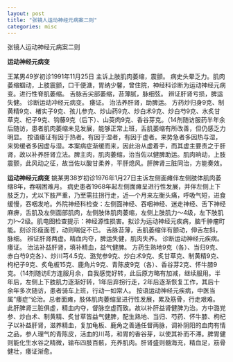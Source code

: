 ```yaml
---
layout: post
title: "张镜人运动神经元病案二则"
categories: misc
---
```

张镜人运动神经元病案二则


**运动神经元病变**

王某男49岁初诊1991年11月25日
主诉上肢肌肉萎缩，震颤。
病史头晕乏力。肌肉萎缩蝈动，上肢震颤，口干便溏，胃纳少馨，曾住院，神经科诊断为运动神经元病变。进行性脊肌萎缩。
舌脉舌尖部萎缩，苔薄腻，脉细弦。
辨证肝肾亏损，脾运失健。
诊断运动冲经元病变。
痿证。
治法养肝肾，助脾运。
方药炒归身9克、制黄精9克、楮实子9克、孩儿参克、炒山药9克、炒白术9克、炒白芍9克、水炙甘草克、杞子9克、钩藤9克（后下）、山萸肉9克、香谷芽克。（14剂随访服药半年余后随访，患者肌肉萎缩未见发展，能够正常上班，舌肌萎缩有所改善，但仍感乏力明显。
按语痿证有因于热者。有因于湿者，有因于虚者。来势急者多因热与湿，来势缓者多因虚与湿。本案病症渐缓而来，因此治从虚着手，而其虚主要责之于肝肾，故以补养肝肾立法。脾主肉，肌肉萎缩，治当佐以健脾助运。肌肉晌动，上肢震颤，此风动之征，故当佐以酸甘柔养，平肝熄风。肝脾肾三脏同治，方能奏效。

**运动神经元病变**
姚某男38岁初诊1976年1月27日主诉左侧面瘫伴左侧肢体肌肉萎缩8年，吞咽困难月。
病史患者1968年起左侧面瘫呈进行性发展，并伴左侧上下肢乏力，尤以下肢严重，乃至需拄拐行走，近—个月来左衡头痛，呼吸气短，进食缓慢，吞咽发呛。外院神经科检查：左侧面神经、吞咽神经、迷走神经、舌下神经麻痹，舌肌及左侧面部肌肉，左侧肢体肌肉萎缩，左侧上肢肌力～4级，左下肢肌力I～2级。肌电图检查提示：神经源性损害。拟诊为运动神经元疾病，脑千肿瘤町能。刻诊形瘦面苍，动则喘促不已。
舌脉苔薄，舌肌萎缩伴有颤动，伸舌左斜，脉细。
辨证肝肾两虚。精血内夺，脾运失健，肌肉失养。
诊断运动神经元疾病。
痿证。
治法补益肝肾，填补精血，益气健脾。
方药生熟地9克（各）、当归9克、赤白芍9克各）、炒川芎4.5克、潞党参9克、炒白术9克、炙甘草克、制黄精9克、枸杞子9克、炙龟板15克、鹿角片9克、青陈皮9克（各）、香谷芽2克、怀牛膝9克。（14剂随访E方连服月余，自我感觉好转，此后原方略有加减，继续服用。半年后，左侧上下肢肌力逐渐好转，1年后弃拐行走，2年后逐渐恢复工作，其后十余年多次随访，患者骑车上班，行动一如常人。
按语运动神经元疾病，中医当属”痿症“论治。总者面瘫，肢体肌肉萎缩呈进行性发展，累及筋骨，行走艰难。
此肝脾肾三脏俱虚，精血内夺，督脉空虚而致。故以补肝益肾健脾为治。方中潞党参、炒白术、制黄精、炙甘草皆益气健脾，配生熟地、当归、芍药、怀牛膝、枸杞子以补益肝肾，滋养精血，复加龟板、鹿角之善通任督两脉，调补阴阳的血肉有情之品，参人理气的青陈皮，活血的川芎，和胃的香谷芽，以使其补而不滞。脾胃健则能化生水谷之精微，输布四肢百骸，充养肌肉。肝肾盛则髓海充，精血足，筋骨健壮，痿证渐愈。
